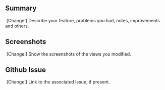 ## Summary
​
[Change!] Describe your feature, problems you had, notes, improvements and others.
​
## Screenshots
​
[Change!] Show the screenshots of the views you modified.
​
## Github Issue
​
[Change!] Link to the associated Issue, if present.
